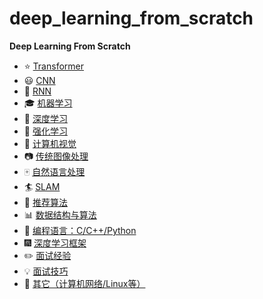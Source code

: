 # deep_learning_from_scratch

**Deep Learning From Scratch**

- :star: [Transformer](https://github.com/amusi/AI-Job-Notes)
- :smiley: [CNN](docs/自我介绍.md)
- :1234: [RNN](docs/数学.md)
- :mortar_board: [机器学习](docs/机器学习.md)
- :closed_book: [深度学习](docs/深度学习.md)
- :green_book: [强化学习](docs/强化学习.md)
- :eyes: [计算机视觉](docs/计算机视觉.md)
- :camera: [传统图像处理](docs/传统图像处理.md)
- :mahjong: [自然语言处理](docs/自然语言处理.md)
- :surfer: [SLAM](docs/SLAM.md)
- :busts_in_silhouette: [推荐算法](docs/推荐算法.md)
- :bar_chart: [数据结构与算法](docs/数据结构与算法.md)
- :snake: [编程语言：C/C++/Python](docs/编程语言.md)
- :fireworks: [深度学习框架](docs/深度学习框架.md)
- :pencil2: [面试经验](docs/面试经验.md)
- :bulb: [面试技巧](docs/面试技巧.md)
- :mega: [其它（计算机网络/Linux等）](docs/其它.md)